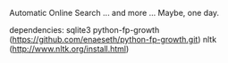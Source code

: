 Automatic Online Search ... and more ... Maybe, one day.


dependencies:
sqlite3
python-fp-growth (https://github.com/enaeseth/python-fp-growth.git) 
nltk (http://www.nltk.org/install.html)





